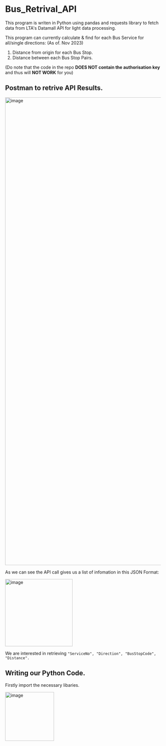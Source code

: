 # Bus_Retrival_API

This program is writen in Python using pandas and requests library to fetch data from LTA's Datamall API for light data processing. 

This program can currently calculate & find for each Bus Service for all/single directions: (As of. Nov 2023)
1. Distance from origin for each Bus Stop.
2. Distance between each Bus Stop Pairs.

(Do note that the code in the repo **DOES NOT contain the authorisation key** and thus will **NOT WORK** for you)

## Postman to retrive API Results.
<img width="1515" alt="image" src="https://github.com/caizhitan/Bus_Retrival_API/assets/150103035/054151dd-faa7-4207-8d0f-497bb3ca5e26">

As we can see the API call gives us a list of infomation in this JSON Format:

<img width="218" alt="image" src="https://github.com/caizhitan/Bus_Retrival_API/assets/150103035/1328be07-cc66-4c24-a638-68fb3f54090e">

We are interested in retrieving `"ServiceNo", "Direction", "BusStopCode", "Distance".`

## Writing our Python Code.
Firstly import the necessary libaries. 

<img width="158" alt="image" src="https://github.com/caizhitan/Bus_Retrival_API/assets/150103035/643a58a3-b149-4601-b232-7a5f04098af3">

